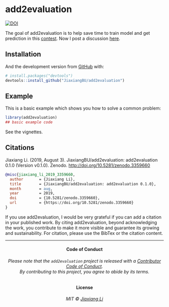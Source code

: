
<!-- README.md is generated from README.Rmd. Please edit that file -->

# add2evaluation

<!-- badges: start -->

[![DOI](https://zenodo.org/badge/156731270.svg)](https://zenodo.org/badge/latestdoi/156731270)
<!-- badges: end -->

The goal of add2evaluation is to help save time to train model and get
prediction in this
[contest](www.dcjingsai.com/common/cmpt/国能日新光伏功率预测大赛_竞赛信息.html).
Now I post a discussion
[here](http://www.dcjingsai.com/common/bbs/topicDetails.html?tid=2515).

## Installation

And the development version from [GitHub](https://github.com/) with:

``` r
# install.packages("devtools")
devtools::install_github("JiaxiangBU/add2evaluation")
```

## Example

This is a basic example which shows you how to solve a common problem:

``` r
library(add2evaluation)
## basic example code
```

See the vignettes.

## Citations

Jiaxiang Li. (2019, August 3). JiaxiangBU/add2evaluation: add2evaluation
0.1.0 (Version v0.1.0). Zenodo. <http://doi.org/10.5281/zenodo.3359660>

``` bibtex
@misc{jiaxiang_li_2019_3359660,
  author       = {Jiaxiang Li},
  title        = {JiaxiangBU/add2evaluation: add2evaluation 0.1.0},
  month        = aug,
  year         = 2019,
  doi          = {10.5281/zenodo.3359660},
  url          = {https://doi.org/10.5281/zenodo.3359660}
}
```

If you use add2evaluation, I would be very grateful if you can add a
citation in your published work. By citing add2evaluation, beyond
acknowledging the work, you contribute to make it more visible and
guarantee its growing and sustainability. For citation, please use the
BibTex or the citation content.

-----

<h4 align="center">

**Code of Conduct**

</h4>

<h6 align="center">

Please note that the `add2evaluation` project is released with a
[Contributor Code of Conduct](.github/CODE_OF_CONDUCT.md).<br>By
contributing to this project, you agree to abide by its terms.

</h6>

<h4 align="center">

**License**

</h4>

<h6 align="center">

MIT © [Jiaxiang Li](LICENSE.md)

</h6>
